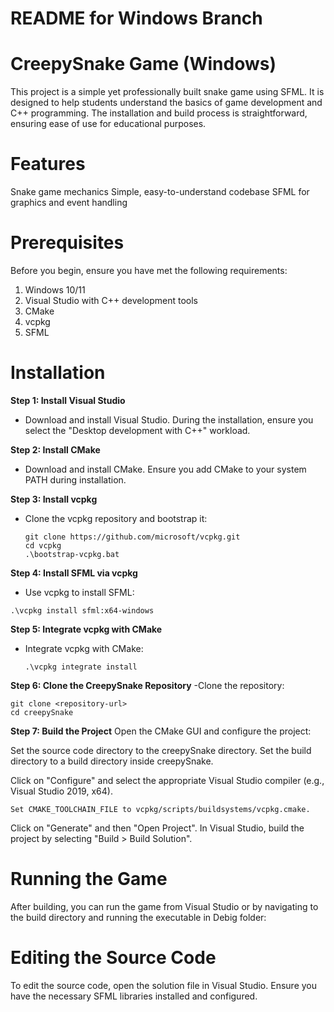 # README for Windows Branch

# CreepySnake Game (Windows)

This project is a simple yet professionally built snake game using SFML. It is designed to help students understand the basics of game development and C++ programming. The installation and build process is straightforward, ensuring ease of use for educational   purposes.

# Features

Snake game mechanics
Simple, easy-to-understand codebase
SFML for graphics and event handling

# Prerequisites
Before you begin, ensure you have met the following requirements:

1. Windows 10/11
2. Visual Studio with C++ development tools
3. CMake
4. vcpkg
5. SFML

# Installation

**Step 1: Install Visual Studio**
- Download and install Visual Studio. During the installation, ensure you select the "Desktop development with C++" workload.

**Step 2: Install CMake**
- Download and install CMake. Ensure you add CMake to your system PATH during installation.

**Step 3: Install vcpkg**
- Clone the vcpkg repository and bootstrap it:
  ```
  git clone https://github.com/microsoft/vcpkg.git
  cd vcpkg
  .\bootstrap-vcpkg.bat
  ```


**Step 4: Install SFML via vcpkg**
- Use vcpkg to install SFML:

``` .\vcpkg install sfml:x64-windows ```  

**Step 5: Integrate vcpkg with CMake**
- Integrate vcpkg with CMake:

  ``` .\vcpkg integrate install ```

**Step 6: Clone the CreepySnake Repository**
-Clone the repository:

```
git clone <repository-url>
cd creepySnake
```

**Step 7: Build the Project**
Open the CMake GUI and configure the project:


Set the source code directory to the creepySnake directory.
Set the build directory to a build directory inside creepySnake.

Click on "Configure" and select the appropriate Visual Studio compiler (e.g., Visual Studio 2019, x64).


```
Set CMAKE_TOOLCHAIN_FILE to vcpkg/scripts/buildsystems/vcpkg.cmake.
```


Click on "Generate" and then "Open Project".
In Visual Studio, build the project by selecting "Build > Build Solution".

# Running the Game
After building, you can run the game from Visual Studio or by navigating to the build directory and running the executable in Debig folder:


# Editing the Source Code
To edit the source code, open the solution file in Visual Studio. Ensure you have the necessary SFML libraries installed and configured.
